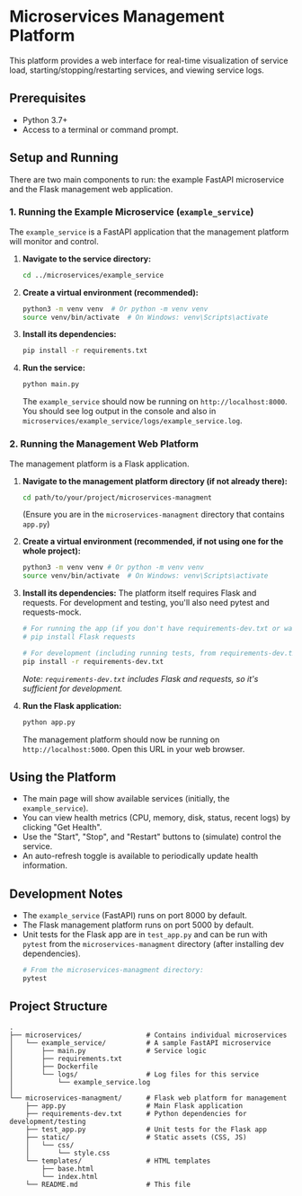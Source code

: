 # Microservices Management Platform

This platform provides a web interface for real-time visualization of service load,
starting/stopping/restarting services, and viewing service logs.

## Prerequisites

*   Python 3.7+
*   Access to a terminal or command prompt.

## Setup and Running

There are two main components to run: the example FastAPI microservice and the Flask management web application.

### 1. Running the Example Microservice (`example_service`)

The `example_service` is a FastAPI application that the management platform will monitor and control.

1.  **Navigate to the service directory:**
    ```bash
    cd ../microservices/example_service
    ```

2.  **Create a virtual environment (recommended):**
    ```bash
    python3 -m venv venv  # Or python -m venv venv
    source venv/bin/activate  # On Windows: venv\Scripts\activate
    ```

3.  **Install its dependencies:**
    ```bash
    pip install -r requirements.txt
    ```

4.  **Run the service:**
    ```bash
    python main.py
    ```
    The `example_service` should now be running on `http://localhost:8000`.
    You should see log output in the console and also in `microservices/example_service/logs/example_service.log`.

### 2. Running the Management Web Platform

The management platform is a Flask application.

1.  **Navigate to the management platform directory (if not already there):**
    ```bash
    cd path/to/your/project/microservices-managment
    ```
    (Ensure you are in the `microservices-managment` directory that contains `app.py`)

2.  **Create a virtual environment (recommended, if not using one for the whole project):**
    ```bash
    python3 -m venv venv # Or python -m venv venv
    source venv/bin/activate  # On Windows: venv\Scripts\activate
    ```

3.  **Install its dependencies:**
    The platform itself requires Flask and requests. For development and testing, you'll also need pytest and requests-mock.
    ```bash
    # For running the app (if you don't have requirements-dev.txt or want minimal install):
    # pip install Flask requests

    # For development (including running tests, from requirements-dev.txt):
    pip install -r requirements-dev.txt
    ```
    *Note: `requirements-dev.txt` includes Flask and requests, so it's sufficient for development.*

4.  **Run the Flask application:**
    ```bash
    python app.py
    ```
    The management platform should now be running on `http://localhost:5000`.
    Open this URL in your web browser.

## Using the Platform

*   The main page will show available services (initially, the `example_service`).
*   You can view health metrics (CPU, memory, disk, status, recent logs) by clicking "Get Health".
*   Use the "Start", "Stop", and "Restart" buttons to (simulate) control the service.
*   An auto-refresh toggle is available to periodically update health information.

## Development Notes

*   The `example_service` (FastAPI) runs on port 8000 by default.
*   The Flask management platform runs on port 5000 by default.
*   Unit tests for the Flask app are in `test_app.py` and can be run with `pytest` from the `microservices-managment` directory (after installing dev dependencies).
    ```bash
    # From the microservices-managment directory:
    pytest
    ```

## Project Structure

```
.
├── microservices/                # Contains individual microservices
│   └── example_service/          # A sample FastAPI microservice
│       ├── main.py               # Service logic
│       ├── requirements.txt
│       ├── Dockerfile
│       └── logs/                 # Log files for this service
│           └── example_service.log
│
└── microservices-managment/      # Flask web platform for management
    ├── app.py                    # Main Flask application
    ├── requirements-dev.txt      # Python dependencies for development/testing
    ├── test_app.py               # Unit tests for the Flask app
    ├── static/                   # Static assets (CSS, JS)
    │   └── css/
    │       └── style.css
    └── templates/                # HTML templates
        ├── base.html
        └── index.html
    └── README.md                 # This file
```
